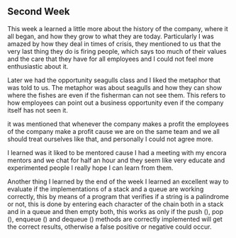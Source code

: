 ## Second Week

This week a learned a little more about the history of the company, where it all began, and how they grow to what they are today.  Particularly I was amazed by how they deal in times of crisis, they mentioned to us that the very last thing they do is firing people, which says too much of their values and the care that they have for all employees and I could not feel more enthusiastic about it. 

Later we had the opportunity seagulls class and I liked the metaphor that was told to us. The metaphor was about seagulls and how they can show where the fishes are even if the fisherman can not see them. This refers to how employees can point out a business opportunity even if the company itself has not seen it.

it was mentioned that whenever the company makes a profit the employees of the company make a profit cause we are on the same team and we all should treat ourselves like that, and personally I could not agree more.

I learned was it liked to be mentored cause I had a meeting with my encora mentors and we chat for half an hour and they seem like very educate and experimented people I really hope I can learn from them. 

Another thing I learned by the end of the week I learned an excellent way to evaluate if the implementations of a stack and a queue are working correctly, this by means of a program that verifies if a string is a palindrome or not, this is done by entering each character of the chain both in a stack and in a queue and then empty both, this works as only if the push (), pop (), enqueue () and dequeue () methods are correctly implemented will get the correct results, otherwise a false positive or negative could occur.
